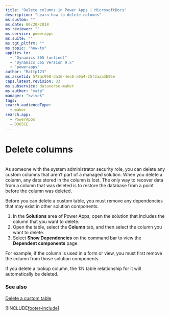 ```yaml
---
title: "Delete columns in Power Apps | MicrosoftDocs"
description: "Learn how to delete columns"
ms.custom: ""
ms.date: 06/20/2018
ms.reviewer: ""
ms.service: powerapps
ms.suite: ""
ms.tgt_pltfrm: ""
ms.topic: "how-to"
applies_to: 
  - "Dynamics 365 (online)"
  - "Dynamics 365 Version 9.x"
  - "powerapps"
author: "Mattp123"
ms.assetid: 578ac950-da16-4ec6-a0a4-25f3aaa3b96e
caps.latest.revision: 33
ms.subservice: dataverse-maker
ms.author: "matp"
manager: "kvivek"
tags: 
search.audienceType: 
  - maker
search.app: 
  - PowerApps
  - D365CE
---
```

# Delete columns



<a name="BKMK_DeletingFields"></a>   
As someone with the system administrator security role, you can delete any custom columns that aren’t part of a managed solution. When you delete a column, any data stored in the column is lost. The only way to recover data from a column that was deleted is to restore the database from a point before the column was deleted.  
  
Before you can delete a custom table, you must remove any dependencies that may exist in other solution components.
1. In the **Solutions** area of Power Apps, open the solution that includes the column that you want to delete.
1. Open the table, select the **Column** tab, and then select the column you want to delete.
1. Select **Show Dependencies** on the command bar to view the **Dependent components** page.

For example, if the column is used in a form or view, you must first remove the column from those solution components.  
  
If you delete a lookup column, the 1:N table relationship for it will automatically be deleted.  

### See also

 [Delete a custom table](data-platform-delete-entity.md)


[!INCLUDE[footer-include](../../includes/footer-banner.md)]